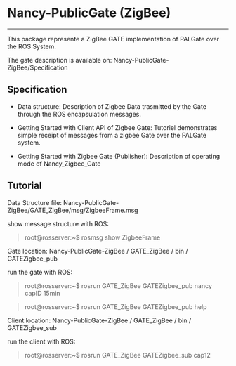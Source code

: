 Nancy-PublicGate (ZigBee)
=========================
-------

This package represente a ZigBee GATE implementation of PALGate over the ROS System. 

The gate description is available on:
Nancy-PublicGate-ZigBee/Specification  


Specification
--


* Data structure:
	Description of Zigbee Data trasmitted by the Gate through the ROS encapsulation messages.

* Getting Started with Client API of Zigbee Gate:
	Tutoriel demonstrates simple receipt of messages from a zigbee Gate over the PALGate system.

* Getting Started with Zigbee Gate (Publisher):
	Description of operating mode of Nancy_Zigbee_Gate


Tutorial
--

Data Structure file: Nancy-PublicGate-ZigBee/GATE_ZigBee/msg/ZigbeeFrame.msg

show message structure with ROS:
> root@rosserver:~$ rosmsg show ZigbeeFrame

Gate location: Nancy-PublicGate-ZigBee / GATE_ZigBee / bin / GATEZigbee_pub

run the gate with ROS:
> root@rosserver:~$ rosrun GATE_ZigBee GATEZigbee_pub nancy capID 15min

> root@rosserver:~$ rosrun GATE_ZigBee GATEZigbee_pub help

Client location: Nancy-PublicGate-ZigBee / GATE_ZigBee / bin / GATEZigbee_sub

run the client with ROS:
> root@rosserver:~$ rosrun GATE_ZigBee GATEZigbee_sub cap12










